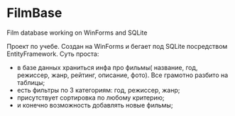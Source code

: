 # FilmBase
Film database working on WinForms and SQLite

Проект по учебе. Создан на WinForms и бегает под SQLite посредством EntityFramework. 
Суть проста: 
  - в базе данных храниться инфа про фильмы( название, год, режиcсер, жанр, рейтинг, описание, фото). Все грамотно разбито на таблицы;
  - есть фильтры по 3 категориям:  год, режисcер, жанр;
  - присутствует сортировка по любому критерию;
  - и конечно возможность добавлять новые фильмы;
